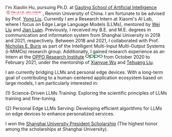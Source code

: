 <!-- I work at [Sea AI Lab](https://sail.sea.com/) <img src='./images/logo-sea-header-desktop.webp' style='width: 6em;'> as a research scientist now, leading the audio team and doing some fundamental audio-related research. We are [hiring researchers and engineers](https://career.sea.com/position/427) to work on TTS, music generation, speech translation and audio-driven talking face generation. If interested, feel free to email me at [renyi@sea.com](mailto:renyi@sea.com). -->

I'm Xiaolin Hu, pursuing Ph.D. at [Gaoling School of Artificial Intelligence](http://ai.ruc.edu.cn/) <img src='./images/logo-gsai-header-desktop.png' style='width: 8em;'> , Renmin University of China. I am fortunate to be advised by Prof. [Yong Liu](https://liuyonggsai.github.io/). Currently I am a Research Intern at Xiaomi's AI Lab, where I focus on Edge Large Language Models (LLMs), mentored by [Wei Liu](https://www.linkedin.com/in/wei-liu-40a97a39/?originalSubdomain=cn) and [Jian Luan](https://www.linkedin.com/in/jian-luan-58b5a428/?originalSubdomain=cn). Previously, I received my B.E. and M.E. degrees in communication and information system from Shanghai University in 2018 and 2021, respectively. Between 2018 and 2021, I collaborated with Prof. [Nicholas E. Buris](https://www.linkedin.com/in/nick-buris-a974ba5/) as part of the Intelligent Multi-Input Multi-Output Systems (i-MIMOs) research group. Additionally, I gained research experience as an Intern at the [OPPO Research Institute](https://www.oppo.com/en/proposal/) <img src='./images/oppo-logo.png' style="width: 3.8em;"> from October 2020 to February 2021, under the mentorship of [Xianyue Wu](https://www.linkedin.com/in/wuxianyue/) and [Tehuang Liu](https://www.linkedin.com/in/tehuangliu/?originalSubdomain=cn). 

<!-- I worked with Prof. [Nicholas E. Buris](https://www.linkedin.com/in/nick-buris-a974ba5/) in the Intelligent Multi-Input Multi-Output Systems(i-MIMOs) research group from 2018 to 2021. I was an Intern Researcher at [OPPO Research Institute](https://www.oppo.com/en/proposal/) <img src='./images/oppo-logo.png' style="width: 3.8em;"> from October 2020 to February 2021, under supervision by Xianyue Wu and Dehuang Liu.  -->

<!-- I graduated from [Chu Kochen Honors College](http://ckc.zju.edu.cn/ckcen/main.htm), Zhejiang University (浙江大学竺可桢学院) with a bachelor's degree and from the Department of Computer Science and Technology, Zhejiang University (浙江大学计算机科学与技术学院) with a master's degree, advised by [Zhou Zhao (赵洲)](https://person.zju.edu.cn/zhaozhou). I also collaborate with [Xu Tan (谭旭)](https://www.microsoft.com/en-us/research/people/xuta/), [Tao Qin (秦涛)](https://www.microsoft.com/en-us/research/people/taoqin/) and [Tie-yan Liu (刘铁岩)](https://www.microsoft.com/en-us/research/people/tyliu/) from [Microsoft Research Asia](https://www.microsoft.com/en-us/research/group/machine-learning-research-group/) <img src='./images/microsoft_logo.svg' style="width: 4em;"> closely.  -->

<!-- I am currently bridging large language models(LLMs) and the next-generation of intelligent personal computing platforms. Toward my vision of building a human-centered application ecosystem based on the fundation models, I am broadly interested in the following topics: -->

I am currently bridging LLMs and personal edge devices. With a long-term goal of contributing to a human-centered application ecosystem based on large models, I am particularly interested in:
<!-- 
Toward the long vision of building a human-centered application ecosystem based on the fundation models, I am interested in the following topics:  -->
(1) Science-Driven LLMs Training: Exploring the scientific principles of LLMs training and fine-tuning. 
<!-- (1) Science Driven Tuning: to pursue scientific principles behind optimization of LLMs and use them to guide human-centerd personal model development. --> 
(2) Personal Edge LLMs Serving: Developing efficient algorithms for LLMs on edge devices to enhance personalized services.


<!-- to study efficient method for deploying LLMs on edge devices and the communication challenges arising from large-scale agents. to guide human-centered model development  -->

I won the [Shanghai University President Scholarship](https://news.shu.edu.cn/info/1021/47992.htm) (The highest honor among the scholarships at Shanghai University). 

<!-- I have a signal processing background, my current research interests include the theory and methods of Federated Learning and Optimization. -->

<!-- Her research expertise includes developing methods and tools to integrate AI with science, especially for dynamical systems and PDE-based simulations. 

My research interest includes speech synthesis, neural machine translation and automatic music generation. I have published more than 30 papers  at the top international AI conferences such as NeurIPS, ICML, ICLR, KDD. -->


<!-- My research interest includes speech synthesis, neural machine translation and automatic music generation. I have published more than 30 papers <a href='https://scholar.google.com/citations?user=4FA6C0AAAAAJ'><img src="https://img.shields.io/endpoint?logo=Google%20Scholar&url=https%3A%2F%2Fcdn.jsdelivr.net%2Fgh%2FRayeRen%2Frayeren.github.io@google-scholar-stats%2Fgs_data_shieldsio.json&labelColor=f6f6f6&color=9cf&style=flat&label=citations"></a> at the top international AI conferences such as NeurIPS, ICML, ICLR, KDD. 

To promote the communication among the Chinese ML & NLP community, we (along with other 11 young scholars worldwide) founded the [MLNLP community](https://space.bilibili.com/168887299) in 2021. I am honored to be one of the chairs of the MLNLP committee. -->
